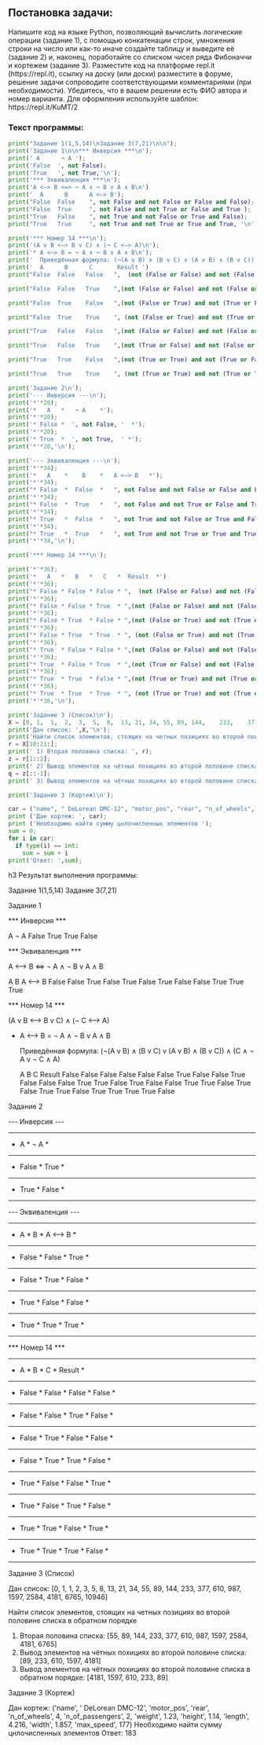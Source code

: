 <h2> Постановка задачи: </h2>
Напишите код на языке Python, позволяющий вычислить логические операции (задание 1), с помощью конкатенации строк, умножения строки на число или как-то иначе создайте таблицу и выведите её (задание 2) и, наконец, поработайте со списком чисел ряда Фибоначчи и кортежем (задание 3).
Разместите код на платформе repl.it (https://repl.it), ссылку на доску (или доски) разместите в форуме, решение задачи сопроводите соответствующими комментариями (при необходимости). Убедитесь, что в вашем решении есть ФИО автора и номер варианта. Для оформления используйте шаблон: https://repl.it/KuMT/2

<h3> Текст программы: </h3>

```python
print("Задание 1(1,5,14)\nЗадание 3(7,21)\n\n");
print('Задание 1\n\n*** Инверсия ***\n');
print(' A      ¬ А ');
print('False  ', not False);
print('True   ', not True,'\n');
print('*** Эквиваленция ***\n');
print('A <–> B <=> ¬ A ∧ ¬ B v A ∧ B\n')
print('  A      B      A <–> B');
print("False  False    ", not False and not False or False and False); 
print("False  True     ", not False and not True or False and True ); 
print("True   False    ", not True and not False or True and False); 
print("True   True     ", not True and not True or True and True, '\n');

print('*** Номер 14 ***\n');
print('(A v B <–> B v C) ∧ (¬ C <–> A)\n');
print('* A <–> B = ¬ A ∧ ¬ B v A ∧ B\n');
print('  Приведённая формула: (¬(A v B) ∧ (B v C) v (A v B) ∧ (B v C)) ∧ (C ∧ ¬ A v ¬ C ∧ A)\n');
print('  A      B      C       Result ')   
print("False  False   False   ",  (not (False or False) and not (False or False) or (False or False) and (False or False)) and (False and not False or not False and False)  ); 

print("False  False   True    ",(not (False or False) and not (False or True) or (False or False) and (False or True)) and (True and not False or not True and False) );

print("False  True    False   ",(not (False or True) and not (True or False) or (False or True) and (True or False)) and (False and not False or not False and False) ); 

print("False  True    True    ", (not (False or True) and not (True or False) or (False or False) and (False or False)) and (False and not False or not False and False));

print("True   False   False   ",(not (False or False) and not (False or False) or (False or True) and (True or True)) and (True and not False or not True and False) ); 

print("True   False   True    ",(not (True or False) and not (False or True) or (True or False) and (False or True)) and (True and not True or not True and True) );

print("True   True    False   ",(not (True or True) and not (True or False) or (True or True) and (True or False)) and (False and not True or not False and True) ); 

print("True   True    True    ", (not (True or True) and not (True or True) or (True or True) and (True or True)) and (True and not True or not True and True), '\n');

print('Задание 2\n');
print('--- Инверсия ---\n');
print('*'*20);
print('*   A   *   ¬ А    *');
print('*'*20);
print('* False *  ', not False, '  *');
print('*'*20);
print('* True  *  ', not True,  ' *');
print('*'*20,'\n');

print('--- Эквиваленция ---\n');
print('*'*34);
print('*   A    *    B    *   A <–> B   *');
print('*'*34);
print("* False  *  False  *   ", not False and not False or False and False, '    *'); 
print('*'*34);
print("* False  *  True   *   ", not False and not True or False and True,'   *'); 
print('*'*34);
print("* True   *  False  *   ", not True and not False or True and False,'   *');
print('*'*34);
print("* True   *  True   *   ", not True and not True or True and True,'    *'); 
print('*'*34,'\n');

print('*** Номер 14 ***\n');

print('*'*36);
print('*   A   *   B   *   C   *  Result  *') 
print('*'*36);
print("* False * False * False * ",  (not (False or False) and not (False or False) or (False or False) and (False or False)) and (False and not False or not False and False),'  *'); #1
print('*'*36);
print("* False * False * True  * ",(not (False or False) and not (False or True) or (False or False) and (False or True)) and (True and not False or not True and False),'  *' ); #2
print('*'*36);
print("* False * True  * False * ",(not (False or True) and not (True or False) or (False or True) and (True or False)) and (False and not False or not False and False),'  *' ); #3
print('*'*36);
print("* False * True  * True  * ", (not (False or True) and not (True or False) or (False or False) and (False or False)) and (False and not False or not False and False), '  *'); #4
print('*'*36);
print("* True  * False * False * ",(not (False or False) and not (False or False) or (False or True) and (True or True)) and (True and not False or not True and False),'   *' ); #5
print('*'*36);
print("* True  * False * True  * ",(not (True or False) and not (False or True) or (True or False) and (False or True)) and (True and not True or not True and True),'  *' ); #6
print('*'*36);
print("* True  * True  * False * ",(not (True or True) and not (True or False) or (True or True) and (True or False)) and (False and not True or not False and True),'   *' ); #7
print('*'*36);
print("* True  * True  * True  * ", (not (True or True) and not (True or True) or (True or True) and (True or True)) and (True and not True or not True and True), '  *'); #8
print('*'*36,'\n');

print('Задание 3 (Список)\n');
X = [0,	1,	1,	2,	3,	5,	8,	13,	21,	34,	55,	89,	144,	233,	377,	610,	987,	1597,	2584,	4181,	6765,	10946];
print('Дан список: ',X,'\n');
print('Найти список элементов, стоящих на четных позициях во второй половине списка в обратном порядке');
r = X[10:21:]; 
print(' 1) Вторая половина списка: ', r);
z = r[1::2];  
print(' 2) Вывод элементов на чётных похициях во второй половине списка: ', z);
q = z[::-1];
print(' 3) Вывод элементов на чётных похициях во второй половине списка в обратном порядке: ', q, '\n');

print('Задание 3 (Кортеж)\n');

car = ("name", " DeLorean DMC-12", "motor_pos", "rear", "n_of_wheels", 4, "n_of_passengers", 2, "weight", 1.230, "height", 1.140, "length", 4.216, "width", 1.857, "max_speed", 177);
print ('Дан кортеж: ', car);
print ('Необходимо найти сумму цнлочисленных элементов ');
sum = 0;
for i in car:
  if type(i) == int:
    sum = sum + i
print('Ответ: ',sum);
```
h3 Результат выполнения программы:

Задание 1(1,5,14)
Задание 3(7,21)


Задание 1

*** Инверсия ***

 A      ¬ А 
False   True
True    False 

*** Эквиваленция ***

A <–> B <=> ¬ A ∧ ¬ B v A ∧ B

  A      B      A <–> B
False  False     True
False  True      False
True   False     False
True   True      True 

*** Номер 14 ***

(A v B <–> B v C) ∧ (¬ C <–> A)

* A <–> B = ¬ A ∧ ¬ B v A ∧ B

  Приведённая формула: (¬(A v B) ∧ (B v C) v (A v B) ∧ (B v C)) ∧ (C ∧ ¬ A v ¬ C ∧ A)

  A      B      C       Result 
False  False   False    False
False  False   True     False
False  True    False    False
False  True    True     False
True   False   False    True
True   False   True     False
True   True    False    True
True   True    True     False 

Задание 2

--- Инверсия ---

********************
*   A   *   ¬ А    *
********************
* False *   True   *
********************
* True  *   False  *
******************** 

--- Эквиваленция ---

**********************************
*   A    *    B    *   A <–> B   *
**********************************
* False  *  False  *    True     *
**********************************
* False  *  True   *    False    *
**********************************
* True   *  False  *    False    *
**********************************
* True   *  True   *    True     *
********************************** 

*** Номер 14 ***

************************************
*   A   *   B   *   C   *  Result  *
************************************
* False * False * False *  False   *
************************************
* False * False * True  *  False   *
************************************
* False * True  * False *  False   *
************************************
* False * True  * True  *  False   *
************************************
* True  * False * False *  True    *
************************************
* True  * False * True  *  False   *
************************************
* True  * True  * False *  True    *
************************************
* True  * True  * True  *  False   *
************************************ 

Задание 3 (Список)

Дан список:  [0, 1, 1, 2, 3, 5, 8, 13, 21, 34, 55, 89, 144, 233, 377, 610, 987, 1597, 2584, 4181, 6765, 10946] 

Найти список элементов, стоящих на четных позициях во второй половине списка в обратном порядке
 1) Вторая половина списка:  [55, 89, 144, 233, 377, 610, 987, 1597, 2584, 4181, 6765]
 2) Вывод элементов на чётных похициях во второй половине списка:  [89, 233, 610, 1597, 4181]
 3) Вывод элементов на чётных похициях во второй половине списка в обратном порядке:  [4181, 1597, 610, 233, 89] 

Задание 3 (Кортеж)

Дан кортеж:  ('name', ' DeLorean DMC-12', 'motor_pos', 'rear', 'n_of_wheels', 4, 'n_of_passengers', 2, 'weight', 1.23, 'height', 1.14, 'length', 4.216, 'width', 1.857, 'max_speed', 177)
Необходимо найти сумму цнлочисленных элементов 
Ответ:  183

